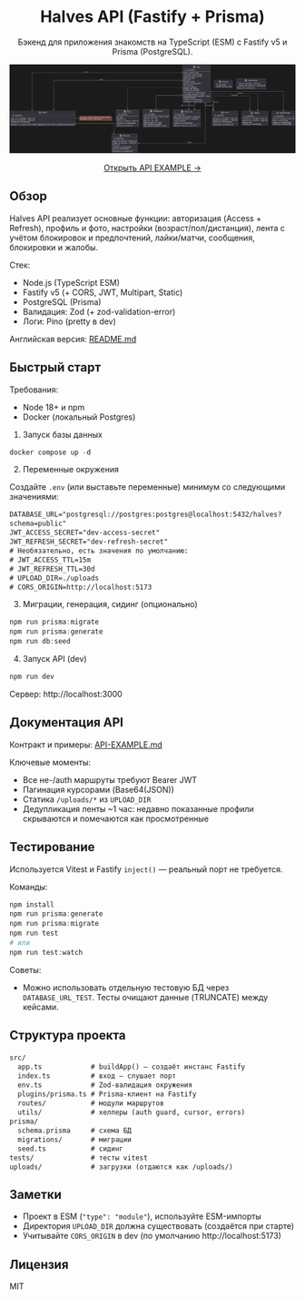 <div align="center">

# Halves API (Fastify + Prisma)

Бэкенд для приложения знакомств на TypeScript (ESM) с Fastify v5 и Prisma (PostgreSQL).

<img alt="Структура базы данных" src="./hLPVQnj747-_Jp7afLAGalIbb2Dnqb0AmRGuRGm5OuxLxKYtw6vNtTsphSI1j8Ns8OLy5LFgrf1Q_GgdRzJPM-IxhTnLeNcHPdypE_kR-UsVUs8iqxQkogGG7A52MoXk_C1OrAZiSe4cCNCX5qop2aeXqM6WDCNs72YjiCjlxB94q9XR9cSb9ec7uSwXGNq7c05dmAi4uAxWATIru71qi7.png" width="820" />

[Открыть API EXAMPLE →](./API-EXAMPLE.md)

</div>

## Обзор

Halves API реализует основные функции: авторизация (Access + Refresh), профиль и фото, настройки (возраст/пол/дистанция), лента с учётом блокировок и предпочтений, лайки/матчи, сообщения, блокировки и жалобы.

Стек:
- Node.js (TypeScript ESM)
- Fastify v5 (+ CORS, JWT, Multipart, Static)
- PostgreSQL (Prisma)
- Валидация: Zod (+ zod-validation-error)
- Логи: Pino (pretty в dev)

Английская версия: [README.md](./README.md)

## Быстрый старт

Требования:
- Node 18+ и npm
- Docker (локальный Postgres)

1) Запуск базы данных

```powershell
docker compose up -d
```

2) Переменные окружения

Создайте `.env` (или выставьте переменные) минимум со следующими значениями:

```env
DATABASE_URL="postgresql://postgres:postgres@localhost:5432/halves?schema=public"
JWT_ACCESS_SECRET="dev-access-secret"
JWT_REFRESH_SECRET="dev-refresh-secret"
# Необязательно, есть значения по умолчанию:
# JWT_ACCESS_TTL=15m
# JWT_REFRESH_TTL=30d
# UPLOAD_DIR=./uploads
# CORS_ORIGIN=http://localhost:5173
```

3) Миграции, генерация, сидинг (опционально)

```powershell
npm run prisma:migrate
npm run prisma:generate
npm run db:seed
```

4) Запуск API (dev)

```powershell
npm run dev
```

Сервер: http://localhost:3000

## Документация API

Контракт и примеры: [API-EXAMPLE.md](./API-EXAMPLE.md)

Ключевые моменты:
- Все не-/auth маршруты требуют Bearer JWT
- Пагинация курсорами (Base64(JSON))
- Статика `/uploads/*` из `UPLOAD_DIR`
- Дедупликация ленты ~1 час: недавно показанные профили скрываются и помечаются как просмотренные

## Тестирование

Используется Vitest и Fastify `inject()` — реальный порт не требуется.

Команды:

```powershell
npm install
npm run prisma:generate
npm run prisma:migrate
npm run test
# или
npm run test:watch
```

Советы:
- Можно использовать отдельную тестовую БД через `DATABASE_URL_TEST`. Тесты очищают данные (TRUNCATE) между кейсами.

## Структура проекта

```
src/
  app.ts            # buildApp() — создаёт инстанс Fastify
  index.ts          # вход — слушает порт
  env.ts            # Zod-валидация окружения
  plugins/prisma.ts # Prisma-клиент на Fastify
  routes/           # модули маршрутов
  utils/            # хелперы (auth guard, cursor, errors)
prisma/
  schema.prisma     # схема БД
  migrations/       # миграции
  seed.ts           # сидинг
tests/              # тесты vitest
uploads/            # загрузки (отдаются как /uploads/)
```

## Заметки

- Проект в ESM (`"type": "module"`), используйте ESM-импорты
- Директория `UPLOAD_DIR` должна существовать (создаётся при старте)
- Учитывайте `CORS_ORIGIN` в dev (по умолчанию http://localhost:5173)

## Лицензия

MIT
